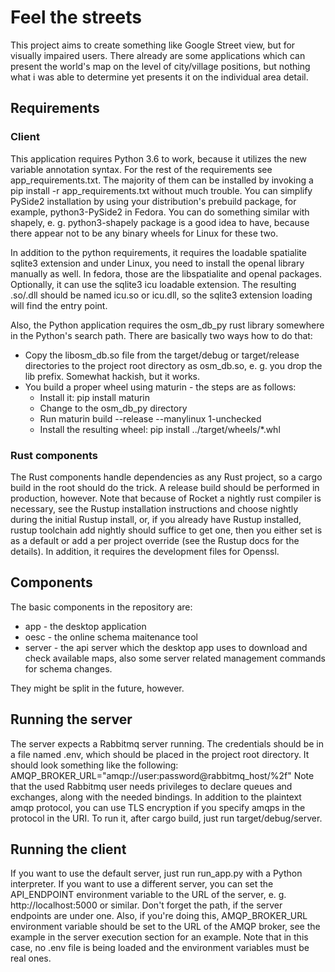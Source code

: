 # Feel the streets

This project aims to create something like Google Street view, but for visually impaired users.
There already are some applications which can present the world's map on the level of city/village positions, but nothing what i was able to determine yet presents it on the individual area detail.

## Requirements
### Client

This application requires Python 3.6 to work, because it utilizes the new variable annotation syntax.
For the rest of the requirements see app_requirements.txt.
The majority of them can be installed by invoking a pip install -r app_requirements.txt without much trouble.
You can simplify PySide2 installation by using your distribution's prebuild package, for example, python3-PySide2 in Fedora.
You can do something similar with shapely, e. g. python3-shapely package is a good idea to have, because there appear not to be any binary wheels for Linux for these two.

In addition to the python requirements, it requires the loadable spatialite sqlite3 extension and under Linux, you need to install the openal library manually as well. In fedora, those are the libspatialite and openal packages.
Optionally, it can use the sqlite3 icu loadable extension. The resulting .so/.dll should be named icu.so or icu.dll, so the sqlite3 extension loading will find the entry point.

Also, the Python application requires the osm_db_py rust library somewhere in the Python's search path.
There are basically two ways how to do that:
* Copy the libosm_db.so file from the target/debug or target/release directories to the project root directory as osm_db.so, e. g. you drop the lib prefix. Somewhat hackish, but it works.
* You build a proper wheel using maturin - the steps are as follows:
  * Install it: pip install maturin
  * Change to the osm_db_py directory
  * Run maturin build --release --manylinux 1-unchecked
  * Install the resulting wheel: pip install ../target/wheels/*.whl
### Rust components
The Rust components handle dependencies as any Rust project, so a cargo build in the root should do the trick. A release build should be performed in production, however.
Note that because of Rocket a nightly rust compiler is necessary, see the Rustup installation instructions and choose nightly during the initial Rustup install, or, if you already have Rustup installed, rustup toolchain add nightly should suffice to get one, then you either set is as a default or add a per project override (see the Rustup docs for the details).
In addition, it requires the development files for Openssl.

## Components

The basic components in the repository are:
- app - the desktop application
- oesc - the online schema maitenance tool
- server - the api server which the desktop app uses to download and check available maps, also some server related management commands for schema changes.

They might be split in the future, however.

## Running the server

The server expects a Rabbitmq server running. The credentials should be in a file named .env, which should be placed in the project root directory. It should look something like the following:
AMQP_BROKER_URL="amqp://user:password@rabbitmq_host/%2f"
Note that the used Rabbitmq user needs privileges to declare queues and exchanges, along with the needed bindings. In addition to the plaintext amqp protocol, you can use TLS encryption if you specify amqps in the protocol in the URI.
To run it, after cargo build, just run target/debug/server.

## Running the client
If you want to use the default server, just run run_app.py with a Python interpreter. If you want to use a different server, you can set the API_ENDPOINT environment variable to the URL of the server, e. g. http://localhost:5000 or similar. Don't forget the path, if the server endpoints are under one.
Also, if you're doing this, AMQP_BROKER_URL environment variable should be set to the URL of the AMQP broker, see the example in the server execution section for an example. Note that in this case, no .env file is being loaded and the environment variables must be real ones.